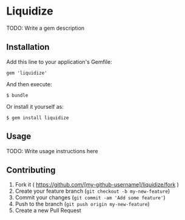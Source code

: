 # Liquidize

TODO: Write a gem description

## Installation

Add this line to your application's Gemfile:

    gem 'liquidize'

And then execute:

    $ bundle

Or install it yourself as:

    $ gem install liquidize

## Usage

TODO: Write usage instructions here

## Contributing

1. Fork it ( https://github.com/[my-github-username]/liquidize/fork )
2. Create your feature branch (`git checkout -b my-new-feature`)
3. Commit your changes (`git commit -am 'Add some feature'`)
4. Push to the branch (`git push origin my-new-feature`)
5. Create a new Pull Request
